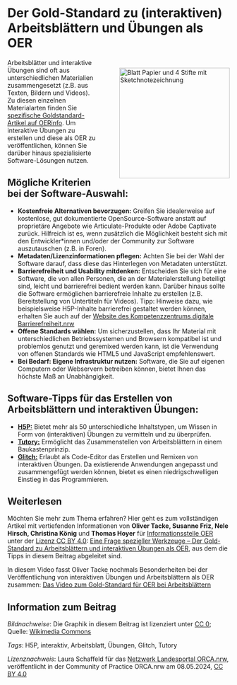 # Der Gold-Standard zu (interaktiven) Arbeitsblättern und Übungen als OER

<img src="https://github.com/lindahalm-hsbi/infOERmiert/assets/147709351/2c38725f-2a4c-402d-a364-a90ceb78769e" style="float: right; margin: 20px 0px 20px 50px" alt="Blatt Papier und 4 Stifte mit Sketchnotezeichnung" title="Visualisieren mit Sketchnotes für OER" width="250px" /> 

Arbeitsblätter und interaktive Übungen sind oft aus unterschiedlichen  Materialien zusammengesetzt (z.B. aus Texten, Bildern und Videos). Zu  diesen einzelnen Materialarten finden Sie [spezifische Goldstandard-Artikel auf OERinfo](https://open-educational-resources.de/gold-standard-buch-artikel/ "spezifische Goldstandard-Artikel auf OERinfo").  Um interaktive Übungen zu erstellen und diese als OER zu  veröffentlichen, können Sie darüber hinaus spezialisierte  Software-Lösungen nutzen.
 
## Mögliche Kriterien bei der Software-Auswahl:
 
- **Kostenfreie Alternativen bevorzugen:** Greifen Sie 
idealerweise auf kostenlose, gut dokumentierte OpenSource-Software 
anstatt auf proprietäre Angebote wie Articulate-Produkte oder Adobe 
Captivate zurück.  Hilfreich ist es, wenn zusätzlich die Möglichkeit 
besteht sich mit den Entwickler\*innen und/oder der Community zur 
Software auszutauschen (z.B. in Foren).
- **Metadaten/Lizenzinformationen pflegen:** Achten Sie bei der Wahl der Software darauf, dass diese das Hinterlegen von Metadaten unterstützt.
- **Barrierefreiheit und Usability mitdenken:** 
Entscheiden Sie sich für eine Software, die von allen Personen, die an 
der Materialerstellung beteiligt sind, leicht und barrierefrei bedient 
werden kann. Darüber hinaus sollte die Software ermöglichen 
barrierefreie Inhalte zu erstellen (z.B. Bereitstellung von Untertiteln 
für Videos). Tipp: Hinweise dazu, wie beispielsweise H5P-Inhalte 
barrierefrei gestaltet werden können, erhalten Sie auch auf der [Website des Kompetenzzentrums digitale Barrierefreiheit.nrw](https://barrierefreiheit.dh.nrw/barrierefreiheit/tipps-zur-digitalen-barrierefreiheit/checkliste/universal-design-for-learning-udl " Website des Kompetenzzentrums digitale Barrierefreiheit.nrw")
- **Offene Standards wählen:** Um sicherzustellen, dass 
Ihr Material mit unterschiedlichen Betriebssystemen und Browsern 
kompatibel ist und problemlos genutzt und geremixed werden kann, ist die
 Verwendung von offenen Standards wie HTML5 und JavaScript 
empfehlenswert.
- **Bei Bedarf: Eigene Infrastruktur nutzen:** Software, die Sie auf eigenen Computern oder Webservern betreiben können, bietet Ihnen das höchste Maß an Unabhängigkeit.

## Software-Tipps für das Erstellen von Arbeitsblättern und interaktiven Übungen:

- **[H5P:](https://h5p.org/content-types-and-applications "H5P:")** Bietet mehr als 50 unterschiedliche Inhaltstypen, um Wissen in Form von (interaktiven) Übungen zu vermitteln und zu überprüfen.
- **[Tutory:](https://www.tutory.de/ "Tutory:")** Ermöglicht das Zusammenstellen von Arbeitsblättern in einem Baukastenprinzip.
- **[Glitch:](https://glitch.com/ "Glitch: ")**
 Erlaubt als Code-Editor das Erstellen und Remixen von interaktiven 
Übungen. Da existierende Anwendungen angepasst und zusammengefügt werden
 können, bietet es einen niedrigschwelligen Einstieg in das 
Programmieren.

## Weiterlesen
Möchten Sie mehr zum Thema erfahren? Hier geht es zum vollständigen Artikel mit vertiefenden Informationen von **Oliver Tacke, Susanne Friz, Nele Hirsch, Christina König** und **Thomas Hoyer** für [Informationsstelle OER](https://open-educational-resources.de/ "Informationsstelle OER") unter der [Lizenz CC BY 4.0](https://creativecommons.org/licenses/by/4.0/ "Lizenz CC BY 4.0"): [Eine Frage spezieller Werkzeuge – Der Gold-Standard zu Arbeitsblättern und interaktiven Übungen als OER](https://open-educational-resources.de/goldstandard-arbeitsblaetter/ "Eine Frage spezieller Werkzeuge – Der Gold-Standard zu Arbeitsblättern und interaktiven Übungen als OER"), aus dem die Tipps in diesem Beitrag abgeleitet sind.
 
In diesem Video fasst Oliver Tacke nochmals Besonderheiten bei der  Veröffentlichung von interaktiven Übungen und Arbeitsblättern als OER  zusammen: [Das Video zum Gold-Standard für OER bei Arbeitsblättern](https://www.youtube.com/watch?v=5kf1iIXFYUA "Das Video zum Gold-Standard für OER bei Arbeitsblättern ")

## Information zum Beitrag
*Bildnachweise*: Die Graphik in diesem Beitrag ist lizenziert unter [CC 0](https://creativecommons.org/publicdomain/zero/1.0/legalcode); Quelle: [Wikimedia Commons](https://commons.wikimedia.org/wiki/File:Schreiben_digital.png)

*Tags*: H5P, interaktiv, Arbeitsblatt, Übungen, Glitch, Tutory

*Lizenznachweis*: Laura Schaffeld für das <a href="http://www.orca.nrw/ueber-uns/netzwerk" target="_blank">Netzwerk Landesportal ORCA.nrw</a>, veröffentlicht in der Community of Practice ORCA.nrw am 08.05.2024, <a href="https://creativecommons.org/licenses/by/4.0/" target="_blank">CC BY 4.0</a>
